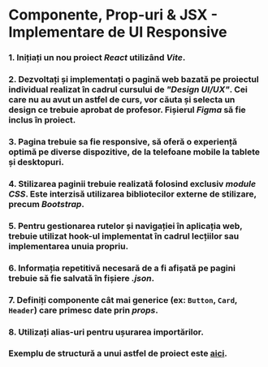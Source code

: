 # Componente, Prop-uri & JSX - Implementare de UI Responsive  

### 1. Inițiați un nou proiect *React* utilizând *Vite*.
### 2. Dezvoltați și implementați o pagină web bazată pe proiectul individual realizat în cadrul cursului de *"Design UI/UX"*. Cei care nu au avut un astfel de curs, vor căuta și selecta un design ce trebuie aprobat de profesor. Fișierul *Figma* să fie inclus în proiect.
### 3. Pagina trebuie sa fie responsive, să oferă o experiență optimă pe diverse dispozitive, de la telefoane mobile la tablete și desktopuri.
### 4. Stilizarea paginii trebuie realizată folosind exclusiv *module CSS*. Este **interzisă** utilizarea bibliotecilor externe de stilizare, precum *Bootstrap*. 
### 5. Pentru gestionarea rutelor și navigației în aplicația web, trebuie utilizat hook-ul implementat în cadrul lecțiilor sau implementarea unuia propriu.
### 6. Informația repetitivă necesară de a fi afișată pe pagini trebuie să fie salvată în fișiere *.json*.  
### 7. Definiți componente cât mai generice (ex: `Button`, `Card`, `Header`) care primesc date prin *props*.
### 8. Utilizați **alias-uri** pentru ușurarea importărilor.

### Exemplu de structură a unui astfel de proiect este [aici](https://github.com/cristi-usm/exemplu-lab3).